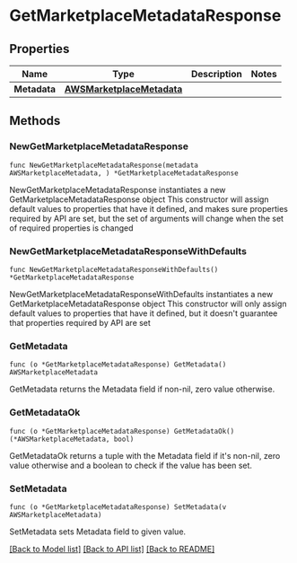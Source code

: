 # GetMarketplaceMetadataResponse

## Properties

Name | Type | Description | Notes
------------ | ------------- | ------------- | -------------
**Metadata** | [**AWSMarketplaceMetadata**](AWSMarketplaceMetadata.md) |  | 

## Methods

### NewGetMarketplaceMetadataResponse

`func NewGetMarketplaceMetadataResponse(metadata AWSMarketplaceMetadata, ) *GetMarketplaceMetadataResponse`

NewGetMarketplaceMetadataResponse instantiates a new GetMarketplaceMetadataResponse object
This constructor will assign default values to properties that have it defined,
and makes sure properties required by API are set, but the set of arguments
will change when the set of required properties is changed

### NewGetMarketplaceMetadataResponseWithDefaults

`func NewGetMarketplaceMetadataResponseWithDefaults() *GetMarketplaceMetadataResponse`

NewGetMarketplaceMetadataResponseWithDefaults instantiates a new GetMarketplaceMetadataResponse object
This constructor will only assign default values to properties that have it defined,
but it doesn't guarantee that properties required by API are set

### GetMetadata

`func (o *GetMarketplaceMetadataResponse) GetMetadata() AWSMarketplaceMetadata`

GetMetadata returns the Metadata field if non-nil, zero value otherwise.

### GetMetadataOk

`func (o *GetMarketplaceMetadataResponse) GetMetadataOk() (*AWSMarketplaceMetadata, bool)`

GetMetadataOk returns a tuple with the Metadata field if it's non-nil, zero value otherwise
and a boolean to check if the value has been set.

### SetMetadata

`func (o *GetMarketplaceMetadataResponse) SetMetadata(v AWSMarketplaceMetadata)`

SetMetadata sets Metadata field to given value.



[[Back to Model list]](../README.md#documentation-for-models) [[Back to API list]](../README.md#documentation-for-api-endpoints) [[Back to README]](../README.md)


